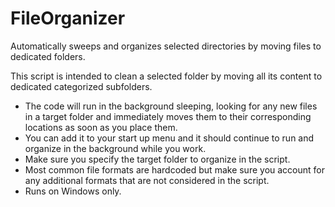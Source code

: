 # FileOrganizer
Automatically sweeps and organizes selected directories by moving files to dedicated folders.

This script is intended to clean a selected folder by moving all its content to dedicated categorized subfolders.
* The code will run in the background sleeping, looking for any new files in a target folder and immediately moves them to their corresponding locations as soon as you place them.
* You can add it to your start up menu and it should continue to run and organize in the background while you work.
* Make sure you specify the target folder to organize in the script.
* Most common file formats are hardcoded but make sure you account for any additional formats that are not considered in the script.
* Runs on Windows only.

